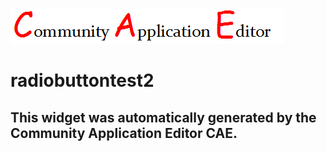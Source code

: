 ![CAE](https://github.com/CAE-Mario/frontendComponent-radiobuttontest2/blob/gh-pages/img/logo.png)  

radiobuttontest2
===================


This widget was automatically generated by the Community Application Editor CAE.  
---------------
